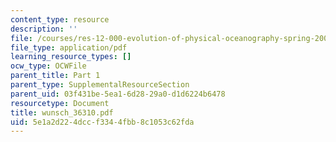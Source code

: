 ```yaml
---
content_type: resource
description: ''
file: /courses/res-12-000-evolution-of-physical-oceanography-spring-2007/5e1a2d224dccf3344fbb8c1053c62fda_wunsch_36310.pdf
file_type: application/pdf
learning_resource_types: []
ocw_type: OCWFile
parent_title: Part 1
parent_type: SupplementalResourceSection
parent_uid: 03f431be-5ea1-6d28-29a0-d1d6224b6478
resourcetype: Document
title: wunsch_36310.pdf
uid: 5e1a2d22-4dcc-f334-4fbb-8c1053c62fda
---
```

